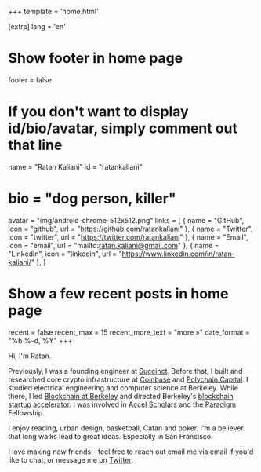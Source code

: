 +++
template = 'home.html'

[extra]
lang = 'en'

# Show footer in home page
footer = false

# If you don't want to display id/bio/avatar, simply comment out that line
name = "Ratan Kaliani"
id = "ratankaliani"
# bio = "dog person, killer"
avatar = "img/android-chrome-512x512.png"
links = [
    { name = "GitHub", icon = "github", url = "https://github.com/ratankaliani" },
    { name = "Twitter", icon = "twitter", url = "https://twitter.com/ratankaliani" },
    { name = "Email", icon = "email", url = "mailto:ratan.kaliani@gmail.com" },
    { name = "LinkedIn", icon = "linkedin", url = "https://www.linkedin.com/in/ratan-kaliani/" },
]

# Show a few recent posts in home page
recent = false
recent_max = 15
recent_more_text = "more »"
date_format = "%b %-d, %Y"
+++

Hi, I'm Ratan.

Previously, I was a founding engineer at [Succinct](https://succinct.xyz). Before that, I built and researched core crypto infrastructure at [Coinbase](https://coinbase.com) and [Polychain Capital](https://polychain.capital). I studied electrical engineering and computer science at Berkeley. While there, I led [Blockchain at Berkeley](https://blockchain.berkeley.edu) and directed Berkeley's [blockchain startup accelerator](https://xcelerator.berkeley.edu). I was involved in [Accel Scholars](https://eecs.berkeley.edu/resources/undergrads/accel/) and the [Paradigm](https://paradigm.xyz) Fellowship.

I enjoy reading, urban design, basketball, Catan and poker. I'm a believer that long walks lead to great ideas. Especially in San Francisco.

I love making new friends - feel free to reach out email me via email if you'd like to chat, or message me on [Twitter](https://twitter.com/ratankaliani).